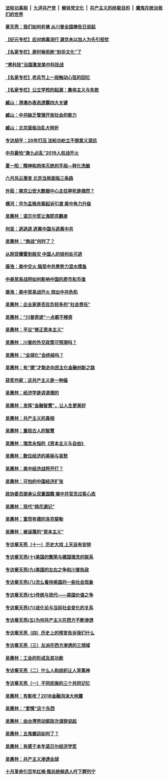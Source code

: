 ####  [法轮功真相](../../../../basic/blob/master/README.md?t=06250302) &nbsp;|&nbsp; [九评共产党](../../../../9ping.md/blob/master/README.md?t=06250302) &nbsp;|&nbsp; [解体党文化](../../../../jtdwh.md/blob/master/README.md?t=06250302)  &nbsp;|&nbsp; [共产主义的终极目的](../../../../gczydzjmd.md/blob/master/README.md?t=06250302) &nbsp;|&nbsp; [魔鬼在统治我们的世界](../../../../mgztzwmdsj.md/blob/master/README.md?t=06250302) 

#### [章天亮：我们如何祈祷 从川普全国祷告日说起](../pages/nsc423/n11944627.md?t=06250302) 

#### [【纪元专栏】应对病毒流行 渥京未以加人为先引担忧](../pages/nsc423/n11875714.md?t=06250302) 

#### [【名家专栏】是时候拒绝“封杀文化”了](../pages/nsc423/n11814093.md?t=06250302) 

#### [“黑科技”治国激发美中科技战](../pages/nsc423/n11638056.md?t=06250302) 

#### [【名家专栏】老兵节上一段触动心弦的回忆](../pages/nsc423/n11646016.md?t=06250302) 

#### [【名家专栏】公立学校的起源：集体主义与失败](../pages/nsc423/n11601833.md?t=06250302) 

#### [臧山：港澳办表态透露四大关键](../pages/nsc423/n11421628.md?t=06250302) 

#### [臧山：中共缺乏管理开放社会的能力](../pages/nsc423/n11407457.md?t=06250302) 

#### [臧山：北京面临治乱大转折](../pages/nsc423/n11406895.md?t=06250302) 

#### [专访胡平：20年打压 法轮功屹立不倒意义深远](../pages/nsc423/n11398800.md?t=06250302) 

#### [中共最怕“逢九必乱”2019人权战开火](../pages/nsc423/n11385248.md?t=06250302) 

#### [夏一阳：精神和肉体灭绝的手段—转化洗脑](../pages/nsc423/n11368250.md?t=06250302) 

#### [六月风云激变 北京当局面临三条路](../pages/nsc423/n11313668.md?t=06250302) 

#### [许茹：南京公安大数据中心主任猝死是偶然？](../pages/nsc423/n11064744.md?t=06250302) 

#### [横河：华为孟晚舟案起诉引渡 美中角力升级](../pages/nsc423/n11027230.md?t=06250302) 

#### [吴惠林：诺贝尔奖让海耶克翻身](../pages/nsc423/n10890049.md?t=06250302) 

#### [何坚：逃逃逃 逃离中国与逃离中共](../pages/nsc423/n10592891.md?t=06250302) 

#### [吴惠林：“商战”何时了？](../pages/nsc423/n10573558.md?t=06250302) 

#### [从网贷爆雷到股灾 中国人的钱何处可逃](../pages/nsc423/n10572800.md?t=06250302) 

#### [唐浩：美中交火 隐现中共黑势力混水摸鱼](../pages/nsc423/n10544040.md?t=06250302) 

#### [中美贸易战将如何影响中国的房市和币值](../pages/nsc423/n10543697.md?t=06250302) 

#### [唐浩：美中贸易战开火 烧出中共危机](../pages/nsc423/n10540126.md?t=06250302) 

#### [吴惠林：企业家是否应负较多的“社会责任”](../pages/nsc423/n10535022.md?t=06250302) 

#### [吴惠林：“川普奇迹”一点都不稀奇](../pages/nsc423/n10512808.md?t=06250302) 

#### [吴惠林：平议“修正资本主义”](../pages/nsc423/n10495724.md?t=06250302) 

#### [吴惠林：川普的外交政策可预测吗？](../pages/nsc423/n10462387.md?t=06250302) 

#### [吴惠林：“全球化”会终结吗？](../pages/nsc423/n10452838.md?t=06250302) 

#### [吴惠林：有“德”才能走向民主化金融创新之路](../pages/nsc423/n10432292.md?t=06250302) 

#### [获奖作家：这共产主义是一种癌](../pages/nsc423/n10431541.md?t=06250302) 

#### [吴惠林：经济学是讲道德的](../pages/nsc423/n10398014.md?t=06250302) 

#### [吴惠林：发挥“金融智慧”，让人生更美好](../pages/nsc423/n10375019.md?t=06250302) 

#### [吴惠林：共产主义的真相](../pages/nsc423/n10351394.md?t=06250302) 

#### [吴惠林：重拾古人的智慧](../pages/nsc423/n10337691.md?t=06250302) 

#### [吴惠林：理念永恒的《资本主义与自由》](../pages/nsc423/n10316274.md?t=06250302) 

#### [吴惠林：数位经济的美丽与哀愁](../pages/nsc423/n10292946.md?t=06250302) 

#### [吴惠林：美中经济战将开打？](../pages/nsc423/n10258825.md?t=06250302) 

#### [吴惠林：可怕的中国经济扩张](../pages/nsc423/n10219147.md?t=06250302) 

#### [政协委员提承认双重国籍 揭中共官员过客心态](../pages/nsc423/n10208809.md?t=06250302) 

#### [吴惠林：现代“桃花源记”](../pages/nsc423/n10185234.md?t=06250302) 

#### [吴惠林：富而有德的洛克斐勒](../pages/nsc423/n10142264.md?t=06250302) 

#### [吴惠林：被诬蔑的“资本主义”](../pages/nsc423/n10124816.md?t=06250302) 

#### [专访章天亮（十一）历史大戏 上天自有安排](../pages/nsc423/n10094905.md?t=06250302) 

#### [专访章天亮(十)美国的繁荣与建国理念的联系](../pages/nsc423/n10094899.md?t=06250302) 

#### [专访章天亮(九)美国的左右之争和川普执政](../pages/nsc423/n10094889.md?t=06250302) 

#### [专访章天亮(八)怎么看待美国的一些社会现象](../pages/nsc423/n10094857.md?t=06250302) 

#### [专访章天亮(七)传统与现代——美国价值之争](../pages/nsc423/n10093140.md?t=06250302) 

#### [专访章天亮(六)进化论与当前社会变化的关系](../pages/nsc423/n10092036.md?t=06250302) 

#### [专访章天亮(五)为何共产主义在西方不断渗透](../pages/nsc423/n10083620.md?t=06250302) 

#### [专访章天亮（四）历史上的预言告诉我们什么](../pages/nsc423/n10083606.md?t=06250302) 

#### [专访章天亮（三）左派在西方渗透的三领域](../pages/nsc423/n10081115.md?t=06250302) 

#### [吴惠林：工会的形成及其功能](../pages/nsc423/n10080633.md?t=06250302) 

#### [专访章天亮（二）什么人和组织让人背离神](../pages/nsc423/n10076637.md?t=06250302) 

#### [专访章天亮（一）不同民族的三个共同记忆](../pages/nsc423/n10074188.md?t=06250302) 

#### [吴惠林：有影呒？2018金融泡沫大地震](../pages/nsc423/n10040534.md?t=06250302) 

#### [吴惠林：“爱情”这个东西](../pages/nsc423/n10019423.md?t=06250302) 

#### [吴惠林：由台湾劳动部政次请辞说起](../pages/nsc423/n9979679.md?t=06250302) 

#### [吴惠林：五鬼搬运如何了？](../pages/nsc423/n9925338.md?t=06250302) 

#### [吴惠林：有感于本年诺贝尔经济学奖](../pages/nsc423/n9871883.md?t=06250302) 

#### [吴惠林：共产主义渗透全球](../pages/nsc423/n9812748.md?t=06250302) 

#### [十月革命引百年红祸 俄总统候选人吁下葬列宁](../pages/nsc423/n9810182.md?t=06250302) 

